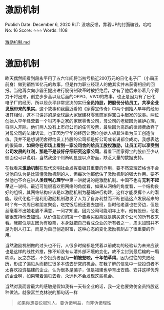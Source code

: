 # 激励机制

Publish Date: December 6, 2020
RLT: 没啥反馈，靠着UP的封面骗钱，哈哈
No: 16
Score: ⭐️⭐️⭐️
Words: 1108

[激励机制.md](%E6%BF%80%E5%8A%B1%E6%9C%BA%E5%88%B6%20546a2a136a3f4a86b86b6bc833c61c3b.md)

# 激励机制

昨天偶然间看到段永平用了五六年间将当初亏损近200万元的日化电子厂（小霸王前身）做到销售10亿元的故事，但是作为职业经理人的他其实并未获得相应的回报。当他再次向小霸王提出进行股份制改革时被拒绝后，才有了他后来带着几个得力干将出来，创立步步高以及后面的OPPO、VIVO的故事。也正是因为有了日化电子厂的经历，所以段永平非常坚决的实行**全员持股，把股份分给员工，共享企业发展带来的果实**。这个故事和我最近看的《家得宝传奇》中两个创始人早年的经历极其相似，这本书讲述的是全球最大家居建材零售商家得宝白手起家的故事。两位创始人早年经营着一个叫巧手之家的家居零售公司，母公司的老板因为嫉妒心理，将两人开除。他们两人没有上市母公司的任何股票，最后因为高昂的律师费放弃了对母公司的法律诉讼。也正因为早年的经历让两位创始人极其注重为员工创造价值。我并不是想说明舍得给员工持股的公司都是好公司或者说都会成功，我想表达的很简单，**如果你在市场上看到一家公司舍的给员工股权激励，让员工可以享受到公司发展的红利，那是不是该好仔细研究这家公司**。看看下面家得宝的股价至少从侧面也可以说明，当然我这个判断明显是以点带面，缺乏大量的数据支持。

在我看来**激励机制**在现代文明社会发挥着极其重要的作用，要不然查理芒格也不会说他自认为是比较懂激励机制的人，但每次他都低估了激励机制的强大作用。要不然他也不会在讲**人类误判心理学**中第一讲就说的是激励机制。中国不也有**无利不起早**这一说吗。最近可能很喜欢用网络的角度看，如果从网络的角度看，一个结构良好的组织，其网络结构应该是以激励机制为基础进行构建，这样才能发挥个人的潜能。现代化也不是利用激励机制激发了人为了自身利益而不断创造这点发展起来的吗？有一次周日和朋友聚会，吃完饭后他还要去加班，当时他老婆也在旁边，但是丝毫看不出她老婆不满意，一问才知道，因为公司可能明年上市，他有股份，他老婆很支持他去加班。从价值投资的第一个要素买股票就是购买这个公司的所有权来看。我那位朋友因为有股票，本身就把自己看成企业的所有者之一，周末加班并不是为别人打工，而是为自己创造财富，这种心态的变化激励机制占了很重要的作用。

当然激励机制做的过头也不行，人很多时候都是凭着以前成功的经验认为未来应该也是这样的线性外推，殊不知没有认清外部环境的变化，故不尘封到最后输的一塌糊涂。反之亦然，不少投资者因为**一朝被蛇咬，十年怕草绳**。因为过往的失败经历，形成了偏见从而错过很多本该去研究的机会。在我了解的信息中一些投资者不太喜欢投资福建的企业，认为很多是骗子，但是福建也孕育出安踏、安井这样优秀的企业啊，如果带着偏见去看，永远也不会发现这些机会。

当然对我而言最大的感触是假如我有一天有企业的话，我一定也要效仿全员持股这种做法。就像富兰克林说的那句话一样

> 如果你想要说服别人，要诉诸利益，而非诉诸理性
>